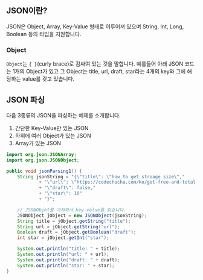 ## JSON이란?

JSON은 Object, Array, Key-Value 형태로 이루어져 있으며 String, Int, Long, Boolean 등의 타입을 지원합니다.

### Object

`Object`는 `{ }`(curly brace)로 감싸여 있는 것을 말합니다. 예를들어 아래 JSON 코드는 1개의 Object가 있고 그 Object는 title, url, draft, star라는 4개의 key와 그에 해당하는 value를 갖고 있습니다.



## JSON 파싱

다음 3종류의 JSON을 파싱하는 예제를 소개합니다.

1. 간단한 Key-Value만 있는 JSON
2. 하위에 여러 Object가 있는 JSON
3. Array가 있는 JSON

```java
import org.json.JSONArray;
import org.json.JSONObject;

public void jsonParsing1() {
    String jsonString = "{\"title\": \"how to get stroage size\","
            + "\"url\": \"https://codechacha.com/ko/get-free-and-total-size-of-volumes-in-android/\","
            + "\"draft\": false,"
            + "\"star\": 10"
            + "}";

    // JSONObjet를 가져와서 key-value를 읽습니다.
    JSONObject jObject = new JSONObject(jsonString);
    String title = jObject.getString("title");
    String url = jObject.getString("url");
    Boolean draft = jObject.getBoolean("draft");
    int star = jObject.getInt("star");

    System.out.println("title: " + title);
    System.out.println("url: " + url);
    System.out.println("draft: " + draft);
    System.out.println("star: " + star);
}
```

